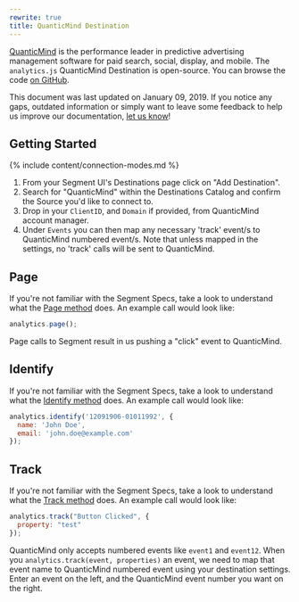 ```yaml
---
rewrite: true
title: QuanticMind Destination
---
```

[QuanticMind](https://quanticmind.com/?utm_source=segmentio&utm_medium=docs&utm_campaign=partners) is the performance leader in predictive advertising management software for paid search, social, display, and mobile. The `analytics.js` QuanticMind Destination is open-source. You can browse the code [on GitHub](https://github.com/segment-integrations/analytics.js-integration-quanticmind).

This document was last updated on January 09, 2019. If you notice any gaps, outdated information or simply want to leave some feedback to help us improve our documentation, [let us know](https://segment.com/help/contact)!

## Getting Started

{% include content/connection-modes.md %}

  1. From your Segment UI's Destinations page click on "Add Destination".
  2. Search for "QuanticMind" within the Destinations Catalog and confirm the Source you'd like to connect to.
  3. Drop in your `ClientID`, and `Domain` if provided, from QuanticMind account manager.
  4. Under `Events` you can then map any necessary 'track' event/s to QuanticMind numbered event/s. Note that unless mapped in the settings, no 'track' calls will be sent to QuanticMind.


## Page

If you're not familiar with the Segment Specs, take a look to understand what the [Page method](https://segment.com/docs/connections/spec/page/) does. An example call would look like:

```javascript
analytics.page();
```

Page calls to Segment result in us pushing a "click" event to QuanticMind.

## Identify

If you're not familiar with the Segment Specs, take a look to understand what the [Identify method](https://segment.com/docs/connections/spec/identify/) does. An example call would look like:

```javascript
analytics.identify('12091906-01011992', {
  name: 'John Doe',
  email: 'john.doe@example.com'
});
```

## Track

If you're not familiar with the Segment Specs, take a look to understand what the [Track method](https://segment.com/docs/connections/spec/track/) does. An example call would look like:

```javascript
analytics.track("Button Clicked", {
  property: "test"
});
```

QuanticMind only accepts numbered events like `event1` and `event12`. When you `analytics.track(event, properties)` an event, we need to map that event name to QuanticMind numbered event using your destination settings. Enter an event on the left, and the QuanticMind event number you want on the right.
